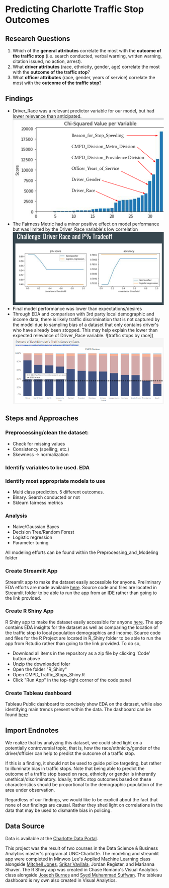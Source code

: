 # Predicting Charlotte Traffic Stop Outcomes

## Research Questions
1. Which of the **general attributes** correlate the most with the **outcome of the traffic stop** (i.e. search conducted, verbal warning, written warning, citation issued, no action, arrest).
2. What **driver attributes** (race, ethnicity, gender, age) correlate the most with the **outcome of the traffic stop**?
3. What **officer attributes** (race, gender, years of service) correlate the most with the **outcome of the traffic stop**?

## Findings
- Driver_Race was a relevant predictor variable for our model, but had lower relevance than anticipated.
![Chi-Squared](https://github.com/hrgrafton92/CMPD_Traffic_Stops/blob/main/chi_squared.png)
- The Fairness Metric had a minor positive effect on model performance but was limited by the Driver_Race variable's low correlation
![p-percent](https://github.com/hrgrafton92/CMPD_Traffic_Stops/blob/main/p_percent.png)
- Final model performance was lower than expectations/desires
- Through EDA and comparison with 3rd party local demographic and income data, there is likely traffic discrimination that is not captured by the model due to sampling bias of a dataset that only contains driver's who have already been stopped. This may help explain the lower than expected relevance of Driver_Race variable.
![traffic stops by race](![image](https://github.com/hrgrafton92/CMPD_Traffic_Stops/blob/main/traffic_stops_by_race.png)


## Steps and Approaches
### Preprocessing/clean the dataset: 
- Check for missing values
- Consistency (spelling, etc.)
- Skewness → normalization
### Identify variables to be used. EDA
### Identify most appropriate models to use
- Multi class prediction. 5 different outcomes.
- Binary. Search conducted or not
- Sklearn fairness metrics
### Analysis
- Naive/Gaussian Bayes
- Decision Tree/Random Forest
- Logistic regression
- Parameter tuning

All modeling efforts can be found within the Preprocessing_and_Modeling folder

### Create Streamlit App
Streamlit app to make the dataset easily accessible for anyone. Preliminary EDA efforts are made available [here](https://share.streamlit.io/hrgrafton92/cmpd_traffic_stops/main/Streamlit/CMPD_Traffic_Stops.py). Source code and files are located in Streamlit folder to be able to run the app from an IDE rather than going to the link provided.

### Create R Shiny App
R Shiny app to make the dataset easily accessible for anyone [here](https://grafton-shiny.shinyapps.io/CMPD_Traffic_Stops_Final/). The app contains EDA insights for the dataset as well as comparing the location of the traffic stop to local population demographics and income. Source code and files for the R Project are located in R_Shiny folder to be able to run the app from Rstudio rather than going to the link provided. To do so,
- Download all items in the repository as a zip file by clicking 'Code' button above
- Unzip the downloaded foler
- Open the folder "R_Shiny"
- Open CMPD_Traffic_Stops_Shiny.R
- Click "Run App" in the top-right corner of the code panel

### Create Tableau dashboard
Tableau Public dashboard to concisely show EDA on the dataset, while also identifying main trends present within the data. The dashboard can be found [here](https://public.tableau.com/app/profile/harley.grafton2858/viz/CMPDTrafficStops/HomeDashboard)

## Import Endnotes
We realize that by analyzing this dataset, we could shed light on a potentially controversial topic, that is, how the race/ethnicity/gender of the driver/officier can help to predict the outcome of a traffic stop. 

If this is a finding, it should not be used to guide police targeting, but rather to illuminate bias in traffic stops.  Note that being able to predict the outcome of a traffic stop based on race, ethnicity or gender is inherently unethical/discriminatory. Ideally, traffic stop outcomes based on these characteristics should be proportional to the demographic population of the area under observation.  

Regardless of our findings, we would like to be explicit about the fact that none of our findings are causal. Rather they shed light on correlations in the data that may be used to dismantle bias in policing. 

## Data Source
Data is available at the [Charlotte Data Portal](https://data.charlottenc.gov/datasets/officer-traffic-stops/explore).

This project was the result of two courses in the Data Science & Business Analytics master's program at UNC-Charlotte. The modeling and streamlit app were completed in Minwoo Lee's Applied Machine Learning class alongside [Mitchell Jones](https://github.com/mitchell-jones), [Srikar Vavilala](https://github.com/SrikarVavilala), Jordan Register, and Marianna Shaver. The R Shiny app was created in Chase Romano's Visual Analytics class alongside [Joseph Burnes](https://github.com/joeburns91) and [Syed Muhammad Suffwan](https://github.com/ss03516). The tableau dashboard is my own also created in Visual Analytics.
